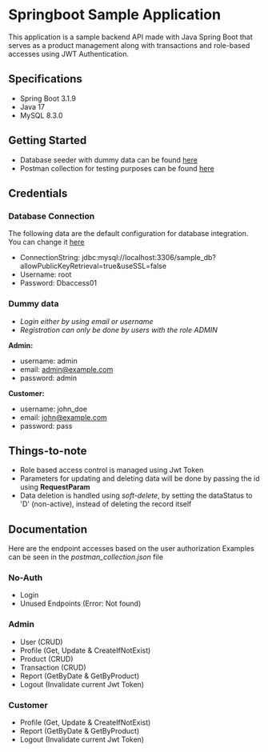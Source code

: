 # Springboot Sample Application
This application is a sample backend API made with Java Spring Boot that serves as a product management along with transactions and role-based accesses using JWT Authentication.  

## Specifications
* Spring Boot 3.1.9
* Java 17
* MySQL 8.3.0

## Getting Started
* Database seeder with dummy data can be found [here](./misc/database_seeder.sql)
* Postman collection for testing purposes can be found [here](./misc/postman_collection.json)

## Credentials

### Database Connection
The following data are the default configuration for database integration. You can change it [here](./src/main/resources/application.properties) 
* ConnectionString: jdbc:mysql://localhost:3306/sample_db?allowPublicKeyRetrieval=true&useSSL=false
* Username: root
* Password: Dbaccess01

### Dummy data
- *Login either by using email or username*
- *Registration can only be done by users with the role ADMIN*

**Admin:**
* username: admin
* email: admin@example.com
* password: admin

**Customer:**
* username: john_doe
* email: john@example.com
* password: pass

## Things-to-note
* Role based access control is managed using Jwt Token
* Parameters for updating and deleting data will be done by passing the id using **RequestParam**
* Data deletion is handled using *soft-delete*, by setting the dataStatus to 'D' (non-active), instead of deleting the record itself

## Documentation
Here are the endpoint accesses based on the user authorization
Examples can be seen in the *postman_collection.json* file

### No-Auth
* Login
* Unused Endpoints (Error: Not found)

### Admin
* User (CRUD)
* Profile (Get, Update & CreateIfNotExist)
* Product (CRUD)
* Transaction (CRUD)
* Report (GetByDate & GetByProduct)
* Logout (Invalidate current Jwt Token)

### Customer
* Profile (Get, Update & CreateIfNotExist)
* Report (GetByDate & GetByProduct)
* Logout (Invalidate current Jwt Token)

